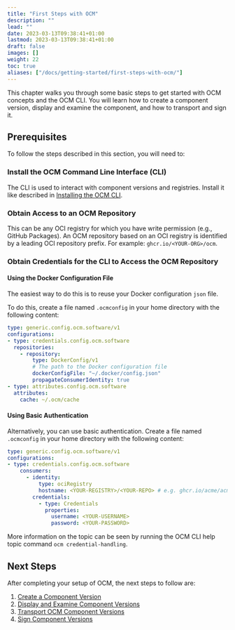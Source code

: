 ```yaml
---
title: "First Steps with OCM"
description: ""
lead: ""
date: 2023-03-13T09:38:41+01:00
lastmod: 2023-03-13T09:38:41+01:00
draft: false
images: []
weight: 22
toc: true
aliases: ["/docs/getting-started/first-steps-with-ocm/"]
---
```

<!-- omit in toc -->

This chapter walks you through some basic steps to get started with OCM concepts and the OCM CLI.
You will learn how to create a component version, display and examine the component, and how to transport and sign it.

## Prerequisites

To follow the steps described in this section, you will need to:

### Install the OCM Command Line Interface (CLI)

The CLI is used to interact with component versions and registries. Install it like described in [Installing the OCM CLI](../installation.md).

### Obtain Access to an OCM Repository

This can be any OCI registry for which you have write permission (e.g., GitHub Packages). An OCM repository based on an OCI registry is identified by a leading OCI repository prefix. For example: `ghcr.io/<YOUR-ORG>/ocm`.

### Obtain Credentials for the CLI to Access the OCM Repository

#### Using the Docker Configuration File

The easiest way to do this is to reuse your Docker configuration `json` file.

  To do this, create a file named `.ocmconfig` in your home directory with the following content:

  ```yaml
  type: generic.config.ocm.software/v1
  configurations:
  - type: credentials.config.ocm.software
    repositories:
      - repository:
          type: DockerConfig/v1
          # The path to the Docker configuration file
          dockerConfigFile: "~/.docker/config.json"
          propagateConsumerIdentity: true
  - type: attributes.config.ocm.software
    attributes:
      cache: ~/.ocm/cache
  ```

#### Using Basic Authentication

Alternatively, you can use basic authentication. Create a file named `.ocmconfig` in your home directory with the following content:

```yaml
type: generic.config.ocm.software/v1
configurations:
- type: credentials.config.ocm.software
    consumers:
      - identity:
          type: ociRegistry
          hostname: <YOUR-REGISTRY>/<YOUR-REPO> # e.g. ghcr.io/acme/acme
        credentials:
          - type: Credentials
            properties:
              username: <YOUR-USERNAME>
              password: <YOUR-PASSWORD>
```

More information on the topic can be seen by running the OCM CLI help topic command `ocm credential-handling`.

## Next Steps

After completing your setup of OCM, the next steps to follow are:

1. [Create a Component Version](./create-component-version.md)
2. [Display and Examine Component Versions](./display-examine-component-versions.md)
3. [Transport OCM Component Versions](./transport-component-versions.md)
4. [Sign Component Versions](./sign-component-versions.md)
